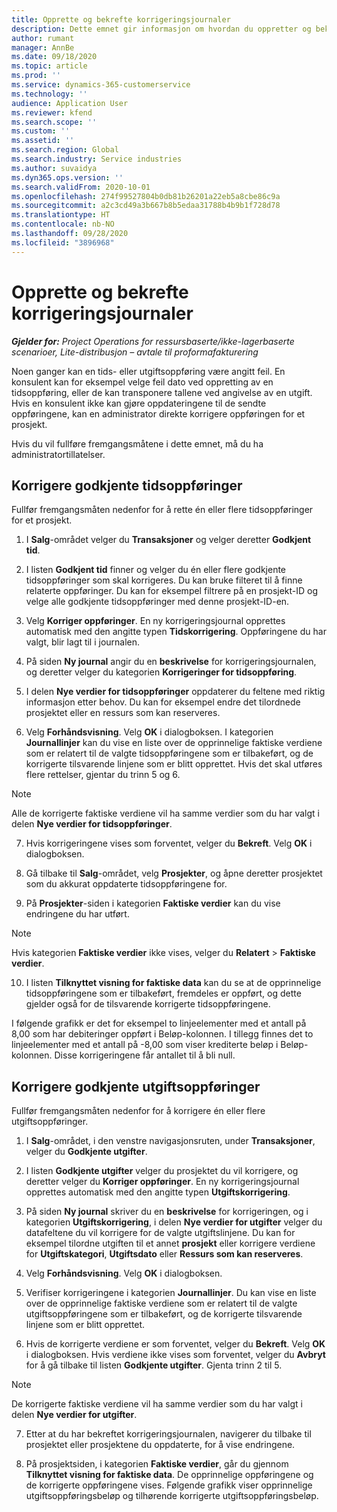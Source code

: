 ```yaml
---
title: Opprette og bekrefte korrigeringsjournaler
description: Dette emnet gir informasjon om hvordan du oppretter og bekrefter en korrigeringsjournal.
author: rumant
manager: AnnBe
ms.date: 09/18/2020
ms.topic: article
ms.prod: ''
ms.service: dynamics-365-customerservice
ms.technology: ''
audience: Application User
ms.reviewer: kfend
ms.search.scope: ''
ms.custom: ''
ms.assetid: ''
ms.search.region: Global
ms.search.industry: Service industries
ms.author: suvaidya
ms.dyn365.ops.version: ''
ms.search.validFrom: 2020-10-01
ms.openlocfilehash: 274f99527804b0db81b26201a22eb5a8cbe86c9a
ms.sourcegitcommit: a2c3cd49a3b667b8b5edaa31788b4b9b1f728d78
ms.translationtype: HT
ms.contentlocale: nb-NO
ms.lasthandoff: 09/28/2020
ms.locfileid: "3896968"
---
```

# <a name="create-and-confirm-correction-journals"></a>Opprette og bekrefte korrigeringsjournaler

_**Gjelder for:** Project Operations for ressursbaserte/ikke-lagerbaserte scenarioer, Lite-distribusjon – avtale til proformafakturering_

Noen ganger kan en tids- eller utgiftsoppføring være angitt feil. En konsulent kan for eksempel velge feil dato ved oppretting av en tidsoppføring, eller de kan transponere tallene ved angivelse av en utgift. Hvis en konsulent ikke kan gjøre oppdateringene til de sendte oppføringene, kan en administrator direkte korrigere oppføringen for et prosjekt.

Hvis du vil fullføre fremgangsmåtene i dette emnet, må du ha administratortillatelser.

## <a name="correct-approved-time-entries"></a>Korrigere godkjente tidsoppføringer     

Fullfør fremgangsmåten nedenfor for å rette én eller flere tidsoppføringer for et prosjekt.

1. I **Salg**-området velger du **Transaksjoner** og velger deretter **Godkjent tid**. 

2. I listen **Godkjent tid** finner og velger du én eller flere godkjente tidsoppføringer som skal korrigeres. Du kan bruke filteret til å finne relaterte oppføringer. Du kan for eksempel filtrere på en prosjekt-ID og velge alle godkjente tidsoppføringer med denne prosjekt-ID-en.

3. Velg **Korriger oppføringer**. En ny korrigeringsjournal opprettes automatisk med den angitte typen **Tidskorrigering**. Oppføringene du har valgt, blir lagt til i journalen. 

4. På siden **Ny journal** angir du en **beskrivelse** for korrigeringsjournalen, og deretter velger du kategorien **Korrigeringer for tidsoppføring**.  

5. I delen **Nye verdier for tidsoppføringer** oppdaterer du feltene med riktig informasjon etter behov. Du kan for eksempel endre det tilordnede prosjektet eller en ressurs som kan reserveres.

6. Velg **Forhåndsvisning**. Velg **OK** i dialogboksen. I kategorien **Journallinjer** kan du vise en liste over de opprinnelige faktiske verdiene som er relatert til de valgte tidsoppføringene som er tilbakeført, og de korrigerte tilsvarende linjene som er blitt opprettet. Hvis det skal utføres flere rettelser, gjentar du trinn 5 og 6. 

> [!NOTE]
> Alle de korrigerte faktiske verdiene vil ha samme verdier som du har valgt i delen **Nye verdier for tidsoppføringer**.

7. Hvis korrigeringene vises som forventet, velger du **Bekreft**. Velg **OK** i dialogboksen.

8. Gå tilbake til **Salg**-området, velg **Prosjekter**, og åpne deretter prosjektet som du akkurat oppdaterte tidsoppføringene for. 

9. På **Prosjekter**-siden i kategorien **Faktiske verdier** kan du vise endringene du har utført. 

> [!NOTE]
> Hvis kategorien **Faktiske verdier** ikke vises, velger du **Relatert** > **Faktiske verdier**.  

10. I listen **Tilknyttet visning for faktiske data** kan du se at de opprinnelige tidsoppføringene som er tilbakeført, fremdeles er oppført, og dette gjelder også for de tilsvarende korrigerte tidsoppføringene. 

I følgende grafikk er det for eksempel to linjeelementer med et antall på 8,00 som har debiteringer oppført i Beløp-kolonnen. I tillegg finnes det to linjeelementer med et antall på -8,00 som viser krediterte beløp i Beløp-kolonnen. Disse korrigeringene får antallet til å bli null.

 
## <a name="correct-approved-expense-entries"></a>Korrigere godkjente utgiftsoppføringer

Fullfør fremgangsmåten nedenfor for å korrigere én eller flere utgiftsoppføringer. 

1. I **Salg**-området, i den venstre navigasjonsruten, under **Transaksjoner**, velger du **Godkjente utgifter**.

2. I listen **Godkjente utgifter** velger du prosjektet du vil korrigere, og deretter velger du **Korriger oppføringer**. En ny korrigeringsjournal opprettes automatisk med den angitte typen **Utgiftskorrigering**. 

3. På siden **Ny journal** skriver du en **beskrivelse** for korrigeringen, og i kategorien **Utgiftskorrigering**, i delen **Nye verdier for utgifter** velger du datafeltene du vil korrigere for de valgte utgiftslinjene. Du kan for eksempel tilordne utgiften til et annet **prosjekt** eller korrigere verdiene for **Utgiftskategori**, **Utgiftsdato** eller **Ressurs som kan reserveres**.

4. Velg **Forhåndsvisning**. Velg **OK** i dialogboksen. 

5. Verifiser korrigeringene i kategorien **Journallinjer**. Du kan vise en liste over de opprinnelige faktiske verdiene som er relatert til de valgte utgiftsoppføringene som er tilbakeført, og de korrigerte tilsvarende linjene som er blitt opprettet.

6. Hvis de korrigerte verdiene er som forventet, velger du **Bekreft**. Velg **OK** i dialogboksen. Hvis verdiene ikke vises som forventet, velger du **Avbryt** for å gå tilbake til listen **Godkjente utgifter**. Gjenta trinn 2 til 5. 

> [!NOTE]
> De korrigerte faktiske verdiene vil ha samme verdier som du har valgt i delen **Nye verdier for utgifter**.

7. Etter at du har bekreftet korrigeringsjournalen, navigerer du tilbake til prosjektet eller prosjektene du oppdaterte, for å vise endringene.  

8. På prosjektsiden, i kategorien **Faktiske verdier**, går du gjennom **Tilknyttet visning for faktiske data**. De opprinnelige oppføringene og de korrigerte oppføringene vises. Følgende grafikk viser opprinnelige utgiftsoppføringsbeløp og tilhørende korrigerte utgiftsoppføringsbeløp. 


